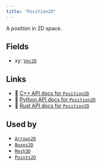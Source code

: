 ```yaml
---
title: "Position2D"
---
```


A position in 2D space.

## Fields

* xy: [`Vec2D`](../datatypes/vec2d.md)

## Links
 * 🌊 [C++ API docs for `Position2D`](https://ref.rerun.io/docs/cpp/stable/structrerun_1_1components_1_1Position2D.html)
 * 🐍 [Python API docs for `Position2D`](https://ref.rerun.io/docs/python/stable/common/components#rerun.components.Position2D)
 * 🦀 [Rust API docs for `Position2D`](https://docs.rs/rerun/latest/rerun/components/struct.Position2D.html)


## Used by

* [`Arrows2D`](../archetypes/arrows2d.md?speculative-link)
* [`Boxes2D`](../archetypes/boxes2d.md)
* [`Mesh3D`](../archetypes/mesh3d.md)
* [`Points2D`](../archetypes/points2d.md)
